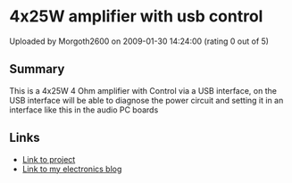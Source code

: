 # 4x25W amplifier with usb control

Uploaded by Morgoth2600 on 2009-01-30 14:24:00 (rating 0 out of 5)

## Summary

This is a 4x25W 4 Ohm amplifier with Control via a USB interface, on the USB interface will be able to diagnose the power circuit and setting it in an interface like this in the audio PC boards

## Links

- [Link to project](http://digitalelectronicsandprograming.blogspot.com/2009/01/4x25w-amplifier-with-internal-usb.html)
- [Link to my electronics blog](http://digitalelectronicsandprograming.blogspot.com/)
